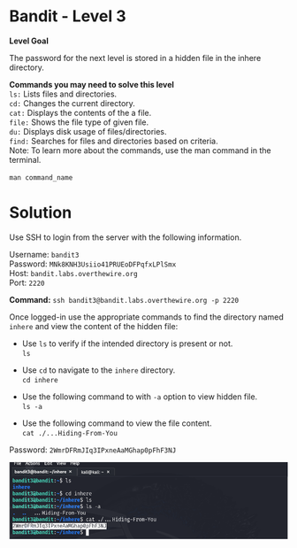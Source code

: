 # Bandit - Level 3
**Level Goal**

The password for the next level is stored in a hidden file in the inhere directory.

**Commands you may need to solve this level**  
`ls:` Lists files and directories.  
`cd:` Changes the current directory.  
`cat:` Displays the contents of the a file.  
`file:` Shows the file type of given file.  
`du:` Displays disk usage of files/directories.  
`find:` Searches for files and directories based on criteria.  
Note: To learn more about the commands, use the man command in the terminal.  

`man command_name`

# Solution
Use SSH to login from the server with the following information.

Username: `bandit3`  
Password: `MNk8KNH3Usiio41PRUEoDFPqfxLPlSmx`  
Host: `bandit.labs.overthewire.org`  
Port: `2220`  

**Command:** `ssh bandit3@bandit.labs.overthewire.org -p 2220`   

Once logged-in use the appropriate commands to find the directory named `inhere` and view the content of the hidden file:
- Use `ls` to verify if the intended directory is present or not.  
  `ls`
  
- Use `cd` to navigate to the `inhere` directory.  
  `cd inhere`
  
- Use the following command to with `-a` option to view hidden file.  
  `ls -a`
  
- Use the following command to view the file content.  
  `cat ./...Hiding-From-You`  

Password: `2WmrDFRmJIq3IPxneAaMGhap0pFhF3NJ`  

![level 3 solution](../Images/level3-sol.png)  
